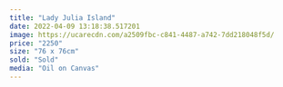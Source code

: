 ```yaml
---
title: "Lady Julia Island"
date: 2022-04-09 13:18:38.517201
image: https://ucarecdn.com/a2509fbc-c841-4487-a742-7dd218048f5d/
price: "2250"
size: "76 x 76cm"
sold: "Sold"
media: "Oil on Canvas"
---
```


